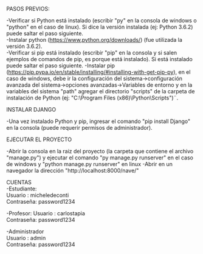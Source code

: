 PASOS PREVIOS:  

-Verificar si Python está instalado (escribir "py" en la consola de windows o "python" en el caso de linux). Si dice la versión instalada (ej: Python 3.6.2) puede saltar el paso siguiente.  
-Instalar python (https://www.python.org/downloads/) (fue utilizada la versión 3.6.2).  
-Verificar si pip está instalado (escribir "pip" en la consola y si salen ejemplos de comandos de pip, es porque está instalado). Si está instalado puede saltar el paso siguiente.
-Instalar pip (https://pip.pypa.io/en/stable/installing/#installing-with-get-pip-py), 
en el caso de windows, debe ir la configuración del sistema->configuración avanzada del sistema->opciones avanzadas->Variables de entorno y en la variables del sistema "path" agregar el directorio
"scripts" de la carpeta de instalación de Python (ej: "C:\Program Files (x86)\Python\Scripts")¨.

INSTALAR DJANGO

-Una vez instalado Python y pip, ingresar el comando "pip install Django" en la consola (puede requerir permisos de administrador).

EJECUTAR EL PROYECTO

-Abrir la consola en la raiz del proyecto (la carpeta que contiene el archivo "manage.py") y ejecutar el comando "py manage.py runserver" en el caso de windows y "python manage.py runserver" en linux
-Abrir en un navegador la dirección "http://localhost:8000/nave/"

CUENTAS  
-Estudiante:   
	Usuario   : micheledeconti  
	Contraseña: password1234  
	
-Profesor:
	Usuario   : carlostapia  
	Contraseña: password1234  

-Administrador  
	Usuario   : admin  
	Contraseña: password1234 